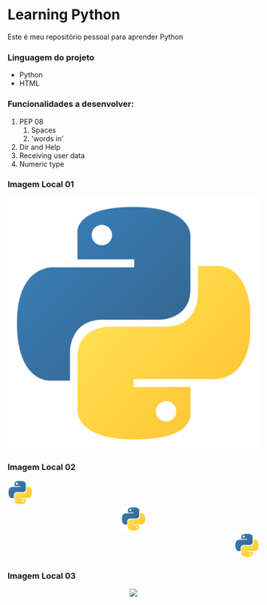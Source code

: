 # Learning Python
Este é meu repositório pessoal para aprender Python

### Linguagem do projeto

* Python
* HTML

### Funcionalidades a desenvolver:

1. PEP 08
    1. Spaces
    2. 'words in'
2. Dir and Help
3. Receiving user data
4. Numeric type

### Imagem Local 01

![Logo do Python](src/assets/to_readme/python.png)

### Imagem Local 02

<div align="left">
<img src="src/assets/to_readme/python.png" width="50px"/>
</div>

<div align="center">
<img src="src/assets/to_readme/python.png" width="50px"/>
</div>

<div align="right">
<img src="src/assets/to_readme/python.png" width="50px"/>
</div>

### Imagem Local 03

<div align="center">
<img src="https://img2.gratispng.com/20180806/fv/kisspng-python-scalable-vector-graphics-logo-javascript-cl-coderpete-game-development-5b6819307ca155.2506144815335488485105.jpg" width="200px" />
</div>
